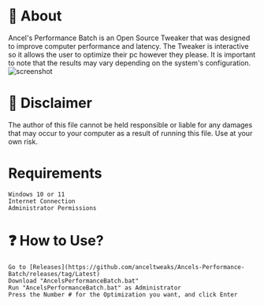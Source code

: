 # 👏 About
Ancel's Performance Batch is an Open Source Tweaker that was designed to improve computer performance and latency. The Tweaker is interactive so it allows the user to optimize their pc however they please. It is important to note that the results may vary depending on the system's configuration.
![screenshot](https://i.imgur.com/OsO37Vf.png)
# 🚨 Disclaimer
The author of this file cannot be held responsible or liable for any damages that may occur to your computer as a result of running this file. Use at your own risk.
# Requirements

    Windows 10 or 11
    Internet Connection
    Administrator Permissions
# ❓ How to Use?

    Go to [Releases](https://github.com/anceltweaks/Ancels-Performance-Batch/releases/tag/Latest)
    Download "AncelsPerformanceBatch.bat"
    Run "AncelsPerformanceBatch.bat" as Administrator
    Press the Number # for the Optimization you want, and click Enter
